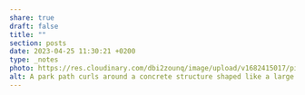 ```yaml
---
share: true
draft: false
title: ""
section: posts
date: 2023-04-25 11:30:21 +0200
type: _notes
photo: https://res.cloudinary.com/dbi2zounq/image/upload/v1682415017/pijoz99fz1nmmfwmx5dc.jpg
alt: A park path curls around a concrete structure shaped like a large hockey puck. It says 'u, nu!'
---
```



